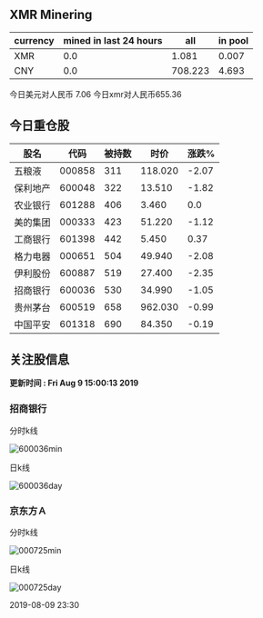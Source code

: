 ## XMR Minering

|currency|mined in last 24 hours|all|in pool|
|---|---|---|---|
|XMR|0.0|1.081|0.007|
|CNY|0.0|708.223|4.693|

今日美元对人民币 7.06	今日xmr对人民币655.36


## 今日重仓股 

|股名|代码|被持数|时价|涨跌%|
|---|---|---|---|---|
|五粮液|000858|311|118.020|-2.07|
|保利地产|600048|322|13.510|-1.82|
|农业银行|601288|406|3.460|0.0|
|美的集团|000333|423|51.220|-1.12|
|工商银行|601398|442|5.450|0.37|
|格力电器|000651|504|49.940|-2.08|
|伊利股份|600887|519|27.400|-2.35|
|招商银行|600036|530|34.990|-1.05|
|贵州茅台|600519|658|962.030|-0.99|
|中国平安|601318|690|84.350|-0.19|

## 关注股信息
**更新时间 : Fri Aug  9 15:00:13 2019**
### 招商银行 
分时k线

![600036min](http://image.sinajs.cn/newchart/min/n/sh600036.gif)

日k线

![600036day](http://image.sinajs.cn/newchart/daily/n/sh600036.gif)

### 京东方Ａ 
分时k线

![000725min](http://image.sinajs.cn/newchart/min/n/sz000725.gif)

日k线

![000725day](http://image.sinajs.cn/newchart/daily/n/sz000725.gif)

2019-08-09 23:30
